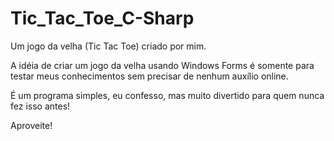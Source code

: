 # Tic_Tac_Toe_C-Sharp
Um jogo da velha (Tic Tac Toe) criado por mim.

A idéia de criar um jogo da velha usando Windows Forms é somente para testar meus conhecimentos sem precisar de nenhum auxílio online.

É um programa simples, eu confesso, mas muito divertido para quem nunca fez isso antes!

Aproveite!
